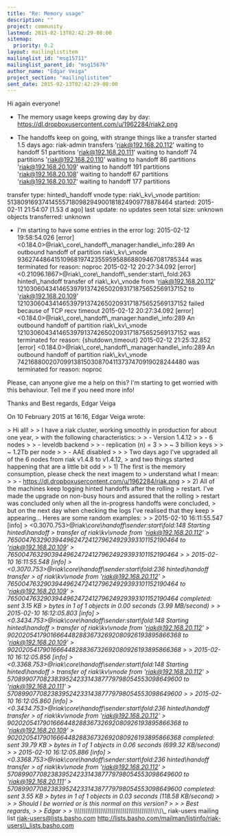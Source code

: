 ```yaml
---
title: "Re: Memory usage"
description: ""
project: community
lastmod: 2015-02-13T02:42:29-08:00
sitemap:
  priority: 0.2
layout: mailinglistitem
mailinglist_id: "msg15711"
mailinglist_parent_id: "msg15676"
author_name: "Edgar Veiga"
project_section: "mailinglistitem"
sent_date: 2015-02-13T02:42:29-08:00
---
```



Hi again everyone!

- The memory usage keeps growing day by day:
https://dl.dropboxusercontent.com/u/1962284/riak2.png

- The handoffs keep on going, with strange things like a transfer started
1.5 days ago:
riak-admin transfers
'riak@192.168.20.112' waiting to handoff 51 partitions
'riak@192.168.20.111' waiting to handoff 74 partitions
'riak@192.168.20.110' waiting to handoff 86 partitions
'riak@192.168.20.109' waiting to handoff 191 partitions
'riak@192.168.20.108' waiting to handoff 67 partitions
'riak@192.168.20.107' waiting to handoff 177 partitions

transfer type: hinted\\_handoff
vnode type: riak\\_kv\\_vnode
partition: 51380916937414555718098294900181824909778878464
started: 2015-02-11 21:54:07 [1.53 d ago]
last update: no updates seen
total size: unknown
objects transferred: unknown

- I'm starting to have some entries in the error log:
2015-02-12 19:58:54.026 [error]
&lt;0.184.0&gt;@riak\\_core\\_handoff\\_manager:handle\\_info:289 An outbound handoff of
partition riak\\_kv\\_vnode 936274486415109681974235595958868809467081785344
was terminated for reason: noproc
2015-02-12 20:27:34.092 [error]
&lt;0.21096.1867&gt;@riak\\_core\\_handoff\\_sender:start\\_fold:263 hinted\\_handoff
transfer of riak\\_kv\\_vnode from 'riak@192.168.20.112'
1210306043414653979137426502093171875652569137152 to 'riak@192.168.20.109'
1210306043414653979137426502093171875652569137152 failed because of TCP
recv timeout
2015-02-12 20:27:34.092 [error]
&lt;0.184.0&gt;@riak\\_core\\_handoff\\_manager:handle\\_info:289 An outbound handoff of
partition riak\\_kv\\_vnode 1210306043414653979137426502093171875652569137152
was terminated for reason: {shutdown,timeout}
2015-02-12 21:25:32.852 [error]
&lt;0.184.0&gt;@riak\\_core\\_handoff\\_manager:handle\\_info:289 An outbound handoff of
partition riak\\_kv\\_vnode 742168800207099138150308704113737470919028244480
was terminated for reason: noproc


Please, can anyone give me a help on this? I'm starting to get worried with
this behaviour. Tell me if you need more info!

Thanks and Best regards,
Edgar Veiga

On 10 February 2015 at 16:16, Edgar Veiga  wrote:

&gt; Hi all!
&gt;
&gt; I have a riak cluster, working smoothly in production for about one year, 
&gt; with the following characteristics:
&gt;
&gt; - Version 1.4.12
&gt;
&gt; - 6 nodes
&gt;
&gt; - leveldb backend
&gt;
&gt; - replication (n) = 3
&gt;
&gt; ~ 3 billion keys
&gt;
&gt; ~ 1.2Tb per node
&gt;
&gt; - AAE disabled
&gt;
&gt;
&gt; Two days ago I've upgraded all of the 6 nodes from riak v1.4.8 to v1.4.12, 
&gt; and two things started happening that are a little bit odd
&gt;
&gt; 1) The first is the memory consumption, please check the next imagem to 
&gt; understand what I mean:
&gt;
&gt; - https://dl.dropboxusercontent.com/u/1962284/riak.png
&gt;
&gt; 2) All of the machines keep logging hinted handoffs after the rolling 
&gt; restart. I've made the upgrade on non-busy hours and assured that the rolling 
&gt; restart was concluded only when all the in-progress handoffs were concluded, 
&gt; but on the next day when checking the logs I've realised that they keep 
&gt; appearing... Heres are some random examples:
&gt;
&gt; 2015-02-10 16:11:55.547 [info] 
&gt; &lt;0.3070.753&gt;@riak\\_core\\_handoff\\_sender:start\\_fold:148 Starting hinted\\_handoff 
&gt; transfer of riak\\_kv\\_vnode from 'riak@192.168.20.112' 
&gt; 765004763290394496247241279624929393101152190464 to 'riak@192.168.20.109' 
&gt; 765004763290394496247241279624929393101152190464
&gt;
&gt; 2015-02-10 16:11:55.548 [info] 
&gt; &lt;0.3070.753&gt;@riak\\_core\\_handoff\\_sender:start\\_fold:236 hinted\\_handoff transfer 
&gt; of riak\\_kv\\_vnode from 'riak@192.168.20.112' 
&gt; 765004763290394496247241279624929393101152190464 to 'riak@192.168.20.109' 
&gt; 765004763290394496247241279624929393101152190464 completed: sent 3.15 KB 
&gt; bytes in 1 of 1 objects in 0.00 seconds (3.99 MB/second)
&gt;
&gt; 2015-02-10 16:12:05.803 [info] 
&gt; &lt;0.3434.753&gt;@riak\\_core\\_handoff\\_sender:start\\_fold:148 Starting hinted\\_handoff 
&gt; transfer of riak\\_kv\\_vnode from 'riak@192.168.20.112' 
&gt; 902020541790166644828836732692080926193895866368 to 'riak@192.168.20.109' 
&gt; 902020541790166644828836732692080926193895866368
&gt;
&gt; 2015-02-10 16:12:05.856 [info] 
&gt; &lt;0.3368.753&gt;@riak\\_core\\_handoff\\_sender:start\\_fold:148 Starting hinted\\_handoff 
&gt; transfer of riak\\_kv\\_vnode from 'riak@192.168.20.112' 
&gt; 570899077082383952423314387779798054553098649600 to 'riak@192.168.20.111' 
&gt; 570899077082383952423314387779798054553098649600
&gt;
&gt; 2015-02-10 16:12:05.860 [info] 
&gt; &lt;0.3434.753&gt;@riak\\_core\\_handoff\\_sender:start\\_fold:236 hinted\\_handoff transfer 
&gt; of riak\\_kv\\_vnode from 'riak@192.168.20.112' 
&gt; 902020541790166644828836732692080926193895866368 to 'riak@192.168.20.109' 
&gt; 902020541790166644828836732692080926193895866368 completed: sent 39.79 KB 
&gt; bytes in 1 of 1 objects in 0.06 seconds (699.32 KB/second)
&gt;
&gt; 2015-02-10 16:12:05.886 [info] 
&gt; &lt;0.3368.753&gt;@riak\\_core\\_handoff\\_sender:start\\_fold:236 hinted\\_handoff transfer 
&gt; of riak\\_kv\\_vnode from 'riak@192.168.20.112' 
&gt; 570899077082383952423314387779798054553098649600 to 'riak@192.168.20.111' 
&gt; 570899077082383952423314387779798054553098649600 completed: sent 3.55 KB 
&gt; bytes in 1 of 1 objects in 0.03 seconds (118.58 KB/second)
&gt;
&gt;
&gt; Should I be worried or is this normal on this version?
&gt;
&gt;
&gt; Best regards,
&gt;
&gt; Edgar
&gt;
&gt;
\\_\\_\\_\\_\\_\\_\\_\\_\\_\\_\\_\\_\\_\\_\\_\\_\\_\\_\\_\\_\\_\\_\\_\\_\\_\\_\\_\\_\\_\\_\\_\\_\\_\\_\\_\\_\\_\\_\\_\\_\\_\\_\\_\\_\\_\\_\\_
riak-users mailing list
riak-users@lists.basho.com
http://lists.basho.com/mailman/listinfo/riak-users\\_lists.basho.com

